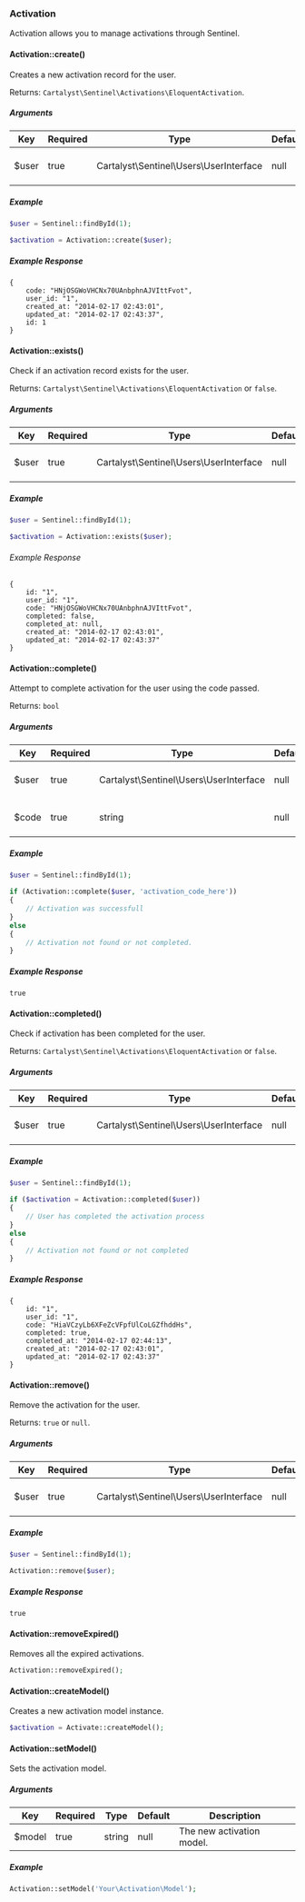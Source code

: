 ### Activation

Activation allows you to manage activations through Sentinel.

#### Activation::create()

Creates a new activation record for the user.

Returns: `Cartalyst\Sentinel\Activations\EloquentActivation`.

##### Arguments

Key   | Required | Type                                   | Default | Description
----- | -------- | -------------------------------------- | ------- | ---------------------------
$user | true     | Cartalyst\Sentinel\Users\UserInterface | null    | The Sentinel user object.

##### Example

```php
$user = Sentinel::findById(1);

$activation = Activation::create($user);
```

##### Example Response

```
{
	code: "HNjOSGWoVHCNx70UAnbphnAJVIttFvot",
	user_id: "1",
	created_at: "2014-02-17 02:43:01",
	updated_at: "2014-02-17 02:43:37",
	id: 1
}
```

#### Activation::exists()

Check if an activation record exists for the user.

Returns: `Cartalyst\Sentinel\Activations\EloquentActivation` or `false`.

##### Arguments

Key   | Required | Type                                   | Default | Description
----- | -------- | -------------------------------------- | ------- | ---------------------------
$user | true     | Cartalyst\Sentinel\Users\UserInterface | null    | The Sentinel user object.

##### Example

```php
$user = Sentinel::findById(1);

$activation = Activation::exists($user);
```

###### Example Response

```
{
	id: "1",
	user_id: "1",
	code: "HNjOSGWoVHCNx70UAnbphnAJVIttFvot",
	completed: false,
	completed_at: null,
	created_at: "2014-02-17 02:43:01",
	updated_at: "2014-02-17 02:43:37"
}
```

#### Activation::complete()

Attempt to complete activation for the user using the code passed.

Returns: `bool`

##### Arguments

Key   | Required | Type                                   | Default | Description
----- | -------- | -------------------------------------- | ------- | ---------------------------
$user | true     | Cartalyst\Sentinel\Users\UserInterface | null    | The Sentinel user object.
$code | true     | string                                 | null    | The activation code.

##### Example

```php
$user = Sentinel::findById(1);

if (Activation::complete($user, 'activation_code_here'))
{
	// Activation was successfull
}
else
{
	// Activation not found or not completed.
}
```

##### Example Response

```
true
```

#### Activation::completed()

Check if activation has been completed for the user.

Returns: `Cartalyst\Sentinel\Activations\EloquentActivation` or `false`.

##### Arguments

Key   | Required | Type                                   | Default | Description
----- | -------- | -------------------------------------- | ------- | ---------------------------
$user | true     | Cartalyst\Sentinel\Users\UserInterface | null    | The Sentinel user object.

##### Example

```php
$user = Sentinel::findById(1);

if ($activation = Activation::completed($user))
{
	// User has completed the activation process
}
else
{
	// Activation not found or not completed
}
```

##### Example Response

```
{
	id: "1",
	user_id: "1",
	code: "HiaVCzyLb6XFeZcVFpfUlCoLGZfhddHs",
	completed: true,
	completed_at: "2014-02-17 02:44:13",
	created_at: "2014-02-17 02:43:01",
	updated_at: "2014-02-17 02:43:37"
}
```

#### Activation::remove()

Remove the activation for the user.

Returns: `true` or `null`.

##### Arguments

Key   | Required | Type                                   | Default | Description
----- | -------- | -------------------------------------- | ------- | ---------------------------
$user | true     | Cartalyst\Sentinel\Users\UserInterface | null    | The Sentinel user object.

##### Example

```php
$user = Sentinel::findById(1);

Activation::remove($user);
```

##### Example Response

```
true
```

#### Activation::removeExpired()

Removes all the expired activations.

```php
Activation::removeExpired();
```

#### Activation::createModel()

Creates a new activation model instance.

```php
$activation = Activate::createModel();
```

#### Activation::setModel()

Sets the activation model.

##### Arguments

Key    | Required | Type   | Default | Description
------ | -------- | ------ | ------- | -----------------------------------------
$model | true     | string | null    | The new activation model.

##### Example

```php
Activation::setModel('Your\Activation\Model');
```
